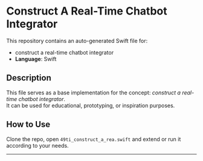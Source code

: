 # Construct A Real-Time Chatbot Integrator

This repository contains an auto-generated Swift file for:

- construct a real-time chatbot integrator
- **Language**: Swift

## Description

This file serves as a base implementation for the concept: *construct a real-time chatbot integrator*.  
It can be used for educational, prototyping, or inspiration purposes.

## How to Use

Clone the repo, open `49ti_construct_a_rea.swift` and extend or run it according to your needs.

---


